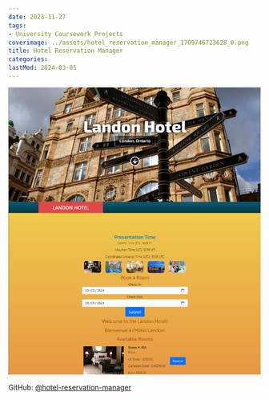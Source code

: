 ```yaml
---
date: 2023-11-27
tags:
- University Coursework Projects
coverimage: ../assets/hotel_reservation_manager_1709746723628_0.png
title: Hotel Reservation Manager
categories:
lastMod: 2024-03-05
---
```

![hotel_reservation_manager.png](/assets/hotel_reservation_manager_1709746723628_0.png)

GitHub: [@hotel-reservation-manager](https://github.com/wonyoung-jang/hotel-reservation-manager)
